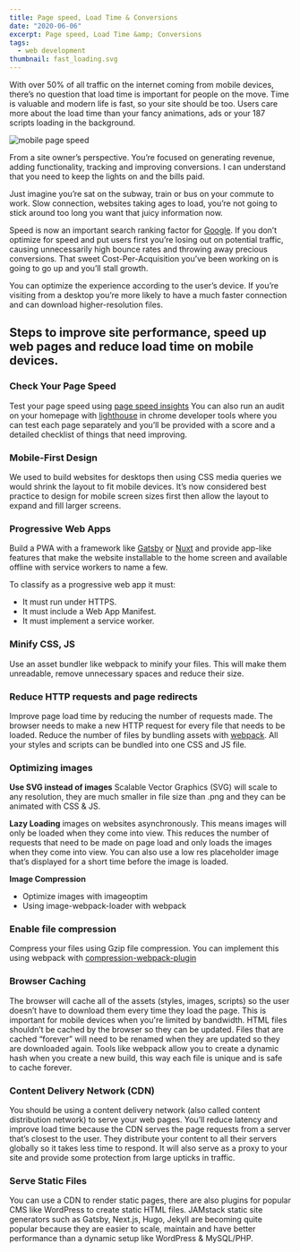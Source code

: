 ```yaml
---
title: Page speed, Load Time & Conversions
date: "2020-06-06"
excerpt: Page speed, Load Time &amp; Conversions
tags:
  - web development
thumbnail: fast_loading.svg
---
```


With over 50% of all traffic on the internet coming from mobile devices, there’s no question that load time is important for people on the move. Time is valuable and modern life is fast, so your site should be too. Users care more about the load time than your fancy animations, ads or your 187 scripts loading in the background.

<!-- ![mobile page speed](/mobile-page-speed-new-industry-benchmarks-01-21.png "image") -->
![mobile page speed](@/assets/blog/mobile-page-speed-new-industry-benchmarks-01-21.png "image")

From a site owner’s perspective. You’re focused on generating revenue, adding functionality, tracking and improving conversions. I can understand that you need to keep the lights on and the bills paid.

Just imagine you’re sat on the subway, train or bus on your commute to work. Slow connection, websites taking ages to load, you’re not going to stick around too long you want that juicy information now.

Speed is now an important search ranking factor for [Google](https://developers.google.com/web/updates/2018/07/search-ads-speed). If you don’t optimize for speed and put users first you’re losing out on potential traffic, causing unnecessarily high bounce rates and throwing away precious conversions. That sweet Cost-Per-Acquisition you’ve been working on is going to go up and you’ll stall growth.

You can optimize the experience according to the user’s device. If you’re visiting from a desktop you’re more likely to have a much faster connection and can download higher-resolution files.

## Steps to improve site performance, speed up web pages and reduce load time on mobile devices.

### Check Your Page Speed

Test your page speed using [page speed insights](https://developers.google.com/speed/pagespeed/insights/)
You can also run an audit on your homepage with [lighthouse](https://developers.google.com/web/tools/lighthouse/) in chrome developer tools where you can test each page separately and you’ll be provided with a score and a detailed checklist of things that need improving. 


### Mobile-First Design

We used to build websites for desktops then using CSS media queries we would shrink the layout to fit mobile devices. It’s now considered best practice to design for mobile screen sizes first then allow the layout to expand and fill larger screens.

### Progressive Web Apps

Build a PWA with a framework like [Gatsby](https://www.gatsbyjs.org/) or [Nuxt](https://nuxtjs.org/) and provide app-like features that make the website installable to the home screen and available offline with service workers to name a few.

To classify as a progressive web app it must:
* It must run under HTTPS.
* It must include a Web App Manifest.
* It must implement a service worker.

### Minify CSS, JS

Use an asset bundler like webpack to minify your files. This will make them unreadable, remove unnecessary spaces and reduce their size.

### Reduce HTTP requests and page redirects 

Improve page load time by reducing the number of requests made. The browser needs to make a new HTTP request for every file that needs to be loaded. Reduce the number of files by bundling assets with [webpack](https://webpack.js.org/). All your styles and scripts can be bundled into one CSS and JS file. 

### Optimizing images

**Use SVG instead of images** Scalable Vector Graphics (SVG) will scale to any resolution, they are much smaller in file size than .png and they can be animated with CSS & JS.

**Lazy Loading** images on websites asynchronously. This means images will only be loaded when they come into view. This reduces the number of requests that need to be made on page load and only loads the images when they come into view. You can also use a low res placeholder image that’s displayed for a short time before the image is loaded.

**Image Compression**

* Optimize images with imageoptim 
* Using image-webpack-loader with webpack

### Enable file compression

Compress your files using Gzip file compression. You can implement this using webpack with [compression-webpack-plugin](https://webpack.js.org/plugins/compression-webpack-plugin/)

### Browser Caching

The browser will cache all of the assets (styles, images, scripts) so the user doesn’t have to download them every time they load the page. This is important for mobile devices when you're limited by bandwidth. HTML files shouldn’t be cached by the browser so they can be updated. Files that are cached “forever” will need to be renamed when they are updated so they are downloaded again. Tools like webpack allow you to create a dynamic hash when you create a new build, this way each file is unique and is safe to cache forever.

### Content Delivery Network (CDN)

You should be using a content delivery network (also called content distribution network) to serve your web pages. You’ll reduce latency and improve load time because the CDN serves the page requests from a server that’s closest to the user. They distribute your content to all their servers globally so it takes less time to respond. It will also serve as a proxy to your site and provide some protection from large upticks in traffic.

### Serve Static Files

You can use a CDN to render static pages, there are also plugins for popular CMS like WordPress to create static HTML files. JAMstack static site generators such as Gatsby, Next.js, Hugo, Jekyll are becoming quite popular because they are easier to scale, maintain and have better performance than a dynamic setup like WordPress & MySQL/PHP.